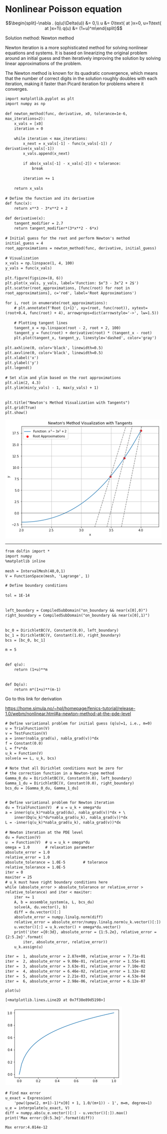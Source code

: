 # Nonlinear Poisson equation 

$$\begin{split}-\nabla . (q(u)\Delta(u)) &= 0,\\
u &= 0\text{ at }x=0, u=1\text{ at }x=1\\
q(u) &= (1+u)^m\end{split}$$


Solution method: Newton method

Newton iteration is a more sophisticated method for solving nonlinear equations and systems. It is based on linearizing the original problem around an initial guess and then iteratively improving the solution by solving linear approximations of the problem.

The Newton method is known for its quadratic convergence, which means that the number of correct digits in the solution roughly doubles with each iteration, making it faster than Picard iteration for problems where it converges.


```
import matplotlib.pyplot as plt
import numpy as np

def newton_method(func, derivative, x0, tolerance=1e-6, max_iterations=2):
    x_vals = [x0]
    iteration = 0

    while iteration < max_iterations:
        x_next = x_vals[-1] - func(x_vals[-1]) / derivative(x_vals[-1])
        x_vals.append(x_next)

        if abs(x_vals[-1] - x_vals[-2]) < tolerance:
            break

        iteration += 1

    return x_vals

# Define the function and its derivative
def func(x):
    return x**3 - 3*x**2 + 2

def derivative(x):
    tangent_modifier = 2.7
    return tangent_modifier*(3*x**2 - 6*x)

# Initial guess for the root and perform Newton's method
initial_guess = 4
root_approximations = newton_method(func, derivative, initial_guess)

# Visualization
x_vals = np.linspace(1, 4, 100)
y_vals = func(x_vals)

plt.figure(figsize=(8, 6))
plt.plot(x_vals, y_vals, label='Function: $x^3 - 3x^2 + 2$')
plt.scatter(root_approximations, [func(root) for root in root_approximations], c='red', label='Root Approximations')

for i, root in enumerate(root_approximations):
    # plt.annotate(f'Root {i+1}', xy=(root, func(root)), xytext=(root+0.4, func(root) + 4), arrowprops=dict(arrowstyle='->', lw=1.5))

    # Plotting tangent lines
    tangent_x = np.linspace(root - 2, root + 2, 100)
    tangent_y = func(root) + derivative(root) * (tangent_x - root)
    plt.plot(tangent_x, tangent_y, linestyle='dashed', color='gray')

plt.axhline(0, color='black', linewidth=0.5)
plt.axvline(0, color='black', linewidth=0.5)
plt.xlabel('x')
plt.ylabel('y')
plt.legend()

# Set xlim and ylim based on the root approximations
plt.xlim(2, 4.3)
plt.ylim(min(y_vals) - 1, max(y_vals) + 1)


plt.title("Newton's Method Visualization with Tangents")
plt.grid(True)
plt.show()

```


    
![png](2_non_linear_poisson_newton_files/2_non_linear_poisson_newton_1_0.png)
    


---


```
from dolfin import *
import numpy
%matplotlib inline

mesh = IntervalMesh(40,0,1)
V = FunctionSpace(mesh, 'Lagrange', 1)
```


```
# Define boundary conditions

tol = 1E-14


left_boundary = CompiledSubDomain("on_boundary && near(x[0],0)")
right_boundary = CompiledSubDomain("on_boundary && near(x[0],1)")


bc_0 = DirichletBC(V, Constant(0.0), left_boundary)
bc_1 = DirichletBC(V, Constant(1.0), right_boundary)
bcs = [bc_0, bc_1]
```


```
m = 5


def q(u):
    return (1+u)**m


def Dq(u):
    return m*(1+u)**(m-1)
```

Go to this link for derivation

https://home.simula.no/~hpl/homepage/fenics-tutorial/release-1.0/webm/nonlinear.html#a-newton-method-at-the-pde-level


```
# Define variational problem for initial guess (q(u)=1, i.e., m=0)
u = TrialFunction(V)
v = TestFunction(V)
a = inner(nabla_grad(u), nabla_grad(v))*dx
f = Constant(0.0)
L = f*v*dx
u_k = Function(V)
solve(a == L, u_k, bcs)

# Note that all Dirichlet conditions must be zero for
# the correction function in a Newton-type method
Gamma_0_du = DirichletBC(V, Constant(0.0), left_boundary)
Gamma_1_du = DirichletBC(V, Constant(0.0), right_boundary)
bcs_du = [Gamma_0_du, Gamma_1_du]
```


```

# Define variational problem for Newton iteration
du = TrialFunction(V)  # u = u_k + omega*du
a = inner(q(u_k)*nabla_grad(du), nabla_grad(v))*dx + \
    inner(Dq(u_k)*du*nabla_grad(u_k), nabla_grad(v))*dx
L = -inner(q(u_k)*nabla_grad(u_k), nabla_grad(v))*dx

# Newton iteration at the PDE level
du = Function(V)
u  = Function(V)  # u = u_k + omega*du
omega = 1.0       # relaxation parameter
absolute_error = 1.0
relative_error = 1.0
absolute_tolerance = 1.0E-5        # tolerance
relative_tolerance = 1.0E-5
iter = 0
maxiter = 25
# u_k must have right boundary conditions here
while (absolute_error > absolute_tolerance or relative_error > relative_tolerance) and iter < maxiter:
    iter += 1
    A, b = assemble_system(a, L, bcs_du)
    solve(A, du.vector(), b)
    diff = du.vector()[:]
    absolute_error = numpy.linalg.norm(diff)
    relative_error = absolute_error/numpy.linalg.norm(u_k.vector()[:])
    u.vector()[:] = u_k.vector() + omega*du.vector()
    print('iter ={0:3d}, absolute_error = {1:5.2e}, relative_error = {2:5.2e}'.format(
        iter, absolute_error, relative_error))
    u_k.assign(u)
```

    iter =  1, absolute_error = 2.87e+00, relative_error = 7.71e-01
    iter =  2, absolute_error = 9.00e-01, relative_error = 1.55e-01
    iter =  3, absolute_error = 3.63e-01, relative_error = 7.10e-02
    iter =  4, absolute_error = 6.46e-02, relative_error = 1.32e-02
    iter =  5, absolute_error = 2.21e-03, relative_error = 4.53e-04
    iter =  6, absolute_error = 2.98e-06, relative_error = 6.12e-07



```
plot(u)
```




    [<matplotlib.lines.Line2D at 0x7f38e89d5198>]




    
![png](2_non_linear_poisson_newton_files/2_non_linear_poisson_newton_9_1.png)
    



```
# Find max error
u_exact = Expression(
    'pow((pow(2, m+1)-1)*x[0] + 1, 1.0/(m+1)) - 1', m=m, degree=1)
u_e = interpolate(u_exact, V)
diff = numpy.abs(u_e.vector()[:] - u.vector()[:]).max()
print('Max error:{0:5.3e}'.format(diff))
```

    Max error:4.014e-12



```

```


```

```
